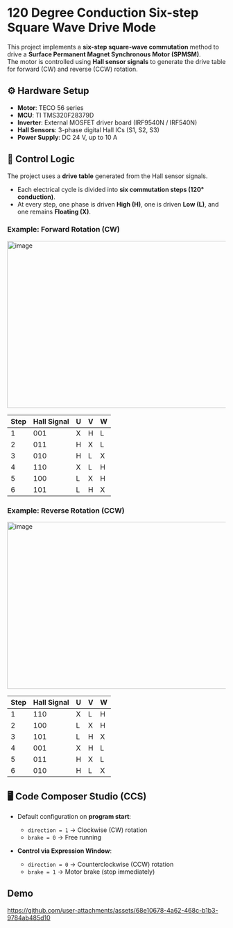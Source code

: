 # 120 Degree Conduction Six-step Square Wave Drive Mode

This project implements a **six-step square-wave commutation** method to drive a **Surface Permanent Magnet Synchronous Motor (SPMSM)**.  
The motor is controlled using **Hall sensor signals** to generate the drive table for forward (CW) and reverse (CCW) rotation.  


## ⚙️ Hardware Setup

- **Motor**: TECO 56 series 
- **MCU**: TI TMS320F28379D 
- **Inverter**: External MOSFET driver board (IRF9540N / IRF540N)  
- **Hall Sensors**: 3-phase digital Hall ICs (S1, S2, S3)  
- **Power Supply**: DC 24 V, up to 10 A


## 🔑 Control Logic

The project uses a **drive table** generated from the Hall sensor signals.  

- Each electrical cycle is divided into **six commutation steps (120° conduction)**.  
- At every step, one phase is driven **High (H)**, one is driven **Low (L)**, and one remains **Floating (X)**.  

### Example: Forward Rotation (CW)

<img width="512" height="384" alt="image" src="https://github.com/user-attachments/assets/1dd2e4cd-571f-49fe-8311-c8ef44f48243" />


| Step | Hall Signal | U | V | W |
|------|-----------------|---|---|---|
| 1    | 001             | X | H | L |
| 2    | 011             | H | X | L |
| 3    | 010             | H | L | X |
| 4    | 110             | X | L | H |
| 5    | 100             | L | X | H |
| 6    | 101             | L | H | X |

### Example: Reverse Rotation (CCW)

<img width="512" height="384" alt="image" src="https://github.com/user-attachments/assets/30ca1a74-363e-44f3-82d9-6ac81d630a60" />


| Step | Hall Signal | U | V | W |
|------|-----------------|---|---|---|
| 1    | 110             | X | L | H |
| 2    | 100             | L | X | H |
| 3    | 101             | L | H | X |
| 4    | 001             | X | H | L |
| 5    | 011             | H | X | L |
| 6    | 010             | H | L | X |

## 🖥️ Code Composer Studio (CCS)

- Default configuration on **program start**:  
  - `direction = 1` → Clockwise (CW) rotation  
  - `brake = 0` → Free running  

- **Control via Expression Window**:  
  - `direction = 0` → Counterclockwise (CCW) rotation  
  - `brake = 1` → Motor brake (stop immediately)  

## Demo



https://github.com/user-attachments/assets/68e10678-4a62-468c-b1b3-9784ab485d10





